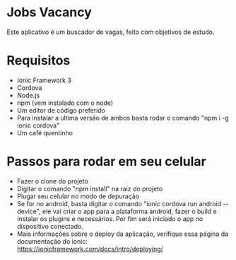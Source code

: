 # Jobs Vacancy
Este aplicativo é um buscador de vagas, feito com objetivos de estudo.

# Requisitos
- Ionic Framework 3
- Cordova
- Node.js
- npm (vem instalado com o node)
- Um editor de código preferido
- Para instalar a ultima versão de ambos basta rodar o comando "npm i -g ionic cordova"
- Um café quentinho

# Passos para rodar em seu celular
- Fazer o clone do projeto
- Digitar o comando "npm install" na raiz do projeto
- Plugar seu celular no modo de depuração
- Se for no android, basta digitar o comando "ionic cordova run android --device", ele vai criar o app para a plataforma android, fazer o build e instalar os plugins e necessários. Por fim será iniciado o app no dispositivo conectado.
- Mais informações sobre o deploy da aplicação, verifique essa página da documentação do ionic: https://ionicframework.com/docs/intro/deploying/

